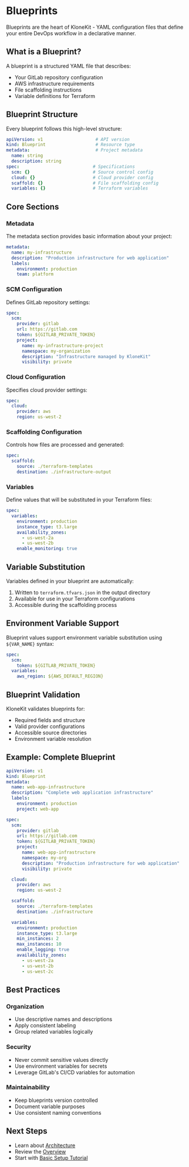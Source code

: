 # Blueprints

Blueprints are the heart of KloneKit - YAML configuration files that define your entire DevOps workflow in a declarative manner.

## What is a Blueprint?

A blueprint is a structured YAML file that describes:
- Your GitLab repository configuration
- AWS infrastructure requirements
- File scaffolding instructions
- Variable definitions for Terraform

## Blueprint Structure

Every blueprint follows this high-level structure:

```yaml
apiVersion: v1                    # API version
kind: Blueprint                   # Resource type
metadata:                         # Project metadata
  name: string
  description: string
spec:                            # Specifications
  scm: {}                        # Source control config
  cloud: {}                      # Cloud provider config
  scaffold: {}                   # File scaffolding config
  variables: {}                  # Terraform variables
```

## Core Sections

### Metadata

The metadata section provides basic information about your project:

```yaml
metadata:
  name: my-infrastructure
  description: "Production infrastructure for web application"
  labels:
    environment: production
    team: platform
```

### SCM Configuration

Defines GitLab repository settings:

```yaml
spec:
  scm:
    provider: gitlab
    url: https://gitlab.com
    token: ${GITLAB_PRIVATE_TOKEN}
    project:
      name: my-infrastructure-project
      namespace: my-organization
      description: "Infrastructure managed by KloneKit"
      visibility: private
```

### Cloud Configuration

Specifies cloud provider settings:

```yaml
spec:
  cloud:
    provider: aws
    region: us-west-2
```

### Scaffolding Configuration

Controls how files are processed and generated:

```yaml
spec:
  scaffold:
    source: ./terraform-templates
    destination: ./infrastructure-output
```

### Variables

Define values that will be substituted in your Terraform files:

```yaml
spec:
  variables:
    environment: production
    instance_type: t3.large
    availability_zones:
      - us-west-2a
      - us-west-2b
    enable_monitoring: true
```

## Variable Substitution

Variables defined in your blueprint are automatically:
1. Written to `terraform.tfvars.json` in the output directory
2. Available for use in your Terraform configurations
3. Accessible during the scaffolding process

## Environment Variable Support

Blueprint values support environment variable substitution using `${VAR_NAME}` syntax:

```yaml
spec:
  scm:
    token: ${GITLAB_PRIVATE_TOKEN}
  variables:
    aws_region: ${AWS_DEFAULT_REGION}
```

## Blueprint Validation

KloneKit validates blueprints for:
- Required fields and structure
- Valid provider configurations
- Accessible source directories
- Environment variable resolution

## Example: Complete Blueprint

```yaml
apiVersion: v1
kind: Blueprint
metadata:
  name: web-app-infrastructure
  description: "Complete web application infrastructure"
  labels:
    environment: production
    project: web-app

spec:
  scm:
    provider: gitlab
    url: https://gitlab.com
    token: ${GITLAB_PRIVATE_TOKEN}
    project:
      name: web-app-infrastructure
      namespace: my-org
      description: "Production infrastructure for web application"
      visibility: private

  cloud:
    provider: aws
    region: us-west-2

  scaffold:
    source: ./terraform-templates
    destination: ./infrastructure

  variables:
    environment: production
    instance_type: t3.large
    min_instances: 2
    max_instances: 10
    enable_logging: true
    availability_zones:
      - us-west-2a
      - us-west-2b
      - us-west-2c
```

## Best Practices

### Organization
- Use descriptive names and descriptions
- Apply consistent labeling
- Group related variables logically

### Security
- Never commit sensitive values directly
- Use environment variables for secrets
- Leverage GitLab's CI/CD variables for automation

### Maintainability
- Keep blueprints version controlled
- Document variable purposes
- Use consistent naming conventions

## Next Steps

- Learn about [Architecture](architecture.md)
- Review the [Overview](overview.md)
- Start with [Basic Setup Tutorial](../tutorials/basic-setup.md)
